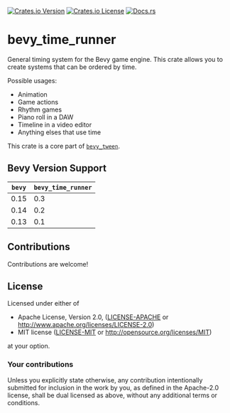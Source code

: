 [![Crates.io Version](https://img.shields.io/crates/v/bevy_time_runner?style=for-the-badge)](https://crates.io/crates/bevy_time_runner)
[![Crates.io License](https://img.shields.io/crates/l/bevy_time_runner?style=for-the-badge)](https://github.com/Multirious/bevy_time_runner/blob/main/README.md#license)
[![Docs.rs](https://img.shields.io/docsrs/bevy_time_runner?style=for-the-badge)](https://docs.rs/bevy_time_runner)

# bevy_time_runner
General timing system for the Bevy game engine.
This crate allows you to create systems that can be ordered by time.

Possible usages:
- Animation
- Game actions
- Rhythm games
- Piano roll in a DAW
- Timeline in a video editor
- Anything elses that use time

This crate is a core part of [`bevy_tween`](https://github.com/Multirious/bevy_tween).

## Bevy Version Support

|`bevy`|`bevy_time_runner`|
|------|------------------|
|0.15  |0.3               |
|0.14  |0.2               |
|0.13  |0.1               |


## Contributions

Contributions are welcome!

## License

Licensed under either of

 * Apache License, Version 2.0, ([LICENSE-APACHE](LICENSE-APACHE) or http://www.apache.org/licenses/LICENSE-2.0)
 * MIT license ([LICENSE-MIT](LICENSE-MIT) or http://opensource.org/licenses/MIT)

at your option.

### Your contributions
Unless you explicitly state otherwise, any contribution intentionally submitted for
inclusion in the work by you, as defined in the Apache-2.0 license, shall be dual
licensed as above, without any additional terms or conditions.
